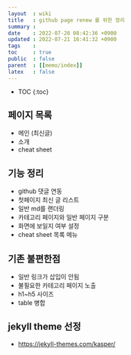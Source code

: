 ```yaml
---
layout  : wiki
title   : github page renew 를 위한 정리
summary : 
date    : 2022-07-20 08:42:36 +0900
updated : 2022-07-21 16:41:32 +0900
tags    : 
toc     : true
public  : false
parent  : [[memo/index]]
latex   : false
---
```

* TOC
{:toc}

## 페이지 목록
- 메인 (최신글)
- 소개
- cheat sheet

## 기능 정리
- github 댓글 연동
- 첫페이지 최신 글 리스트
- 일반 md를 랜더링
- 카테고리 페이지와 일반 페이지 구분
- 화면에 보일지 여부 설정
- cheat sheet 목록 메뉴
 
## 기존 불편한점
- 일반 링크가 삽입이 안됨
- 불필요한 카테고리 페이지 노출
- h1~h5 사이즈
- table 병합


## jekyll theme 선정
- https://jekyll-themes.com/kasper/
